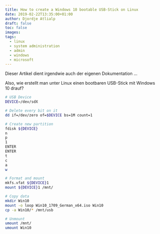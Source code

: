 ```yaml
---
title: How to create a Windows 10 bootable USB-Stick on Linux
date: 2019-02-22T13:35:00+01:00
author: Djordje Atlialp
draft: false
toc: false
images:
tags:
  - linux
  - system administration
  - admin
  - windows
  - microsoft
---
```


Dieser Artikel dient irgendwie auch der eigenen Dokumentation ...

Also, wie erstellt man unter Linux einen bootbaren USB-Stick mit Windows 10 drauf?

```bash
# USB Device
DEVICE=/dev/sdX

# Delete every bit on it
dd if=/dev/zero of=$DEVICE bs=1M count=1

# Create new partition
fdisk ${DEVICE}
n
p
1
ENTER
ENTER
t
c
a
w

# Format and mount
mkfs.vfat ${DEVICE}1
mount ${DEVICE}1 /mnt/

# Copy data
mkdir Win10
mount -o loop Win10_1709_German_x64.iso Win10
cp -a Win10/* /mnt/usb

# Unmount
umount /mnt/
umount Win10
```

